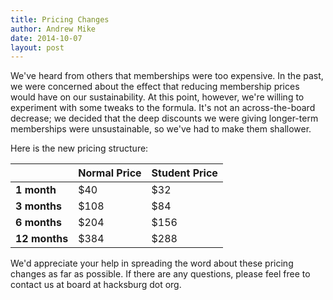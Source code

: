 ```yaml
---
title: Pricing Changes
author: Andrew Mike
date: 2014-10-07
layout: post
---
```

We've heard from others that memberships were too expensive. In the past, we were concerned about the effect that reducing membership prices would have on our sustainability. At this point, however, we're willing to experiment with some tweaks to the formula. It's not an across-the-board decrease; we decided that the deep discounts we were giving longer-term memberships were unsustainable, so we've had to make them shallower.

Here is the new pricing structure:

| | **Normal Price** 	| **Student Price** |
|-| ---	 | ---	 |
| **1 month** | $40 | $32 |
| **3 months** | $108 | $84 |
| **6 months** | $204 | $156 |
| **12 months** | $384 | $288 |

We'd appreciate your help in spreading the word about these pricing changes as far as possible. If there are any questions, please feel free to contact us at board at hacksburg dot org.